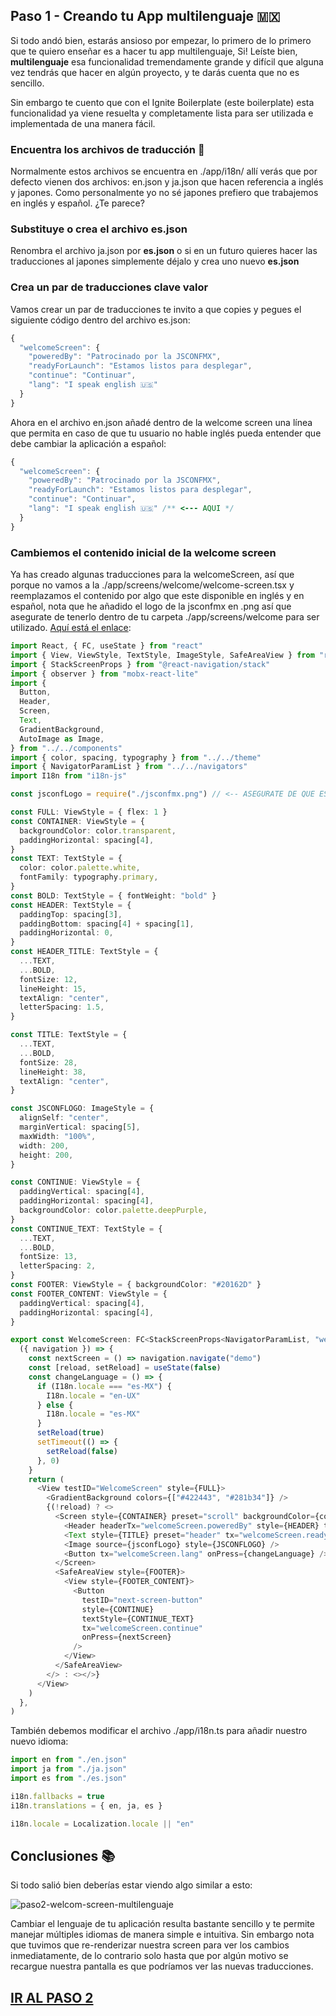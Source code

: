 ## Paso 1 - Creando tu App multilenguaje 🇲🇽

Si todo andó bien, estarás ansioso por empezar, lo primero de lo primero que te quiero enseñar es a hacer tu app multilenguaje, Si! Leíste bien, **multilenguaje** esa funcionalidad tremendamente grande y difícil que alguna vez tendrás que hacer en algún proyecto, y te darás cuenta que no es sencillo.

Sin embargo te cuento que con el Ignite Boilerplate (este boilerplate) esta funcionalidad ya viene resuelta y completamente lista para ser utilizada e implementada de una manera fácil.

### Encuentra los archivos de traducción 🔎

Normalmente estos archivos se encuentra en ./app/i18n/
allí verás que por defecto vienen dos archivos: en.json y ja.json
que hacen referencia a inglés y japones. Como personalmente yo no sé japones prefiero que trabajemos en inglés y español. ¿Te parece?

### Substituye o crea el archivo es.json

Renombra el archivo ja.json por **es.json** o si en un futuro quieres
hacer las traducciones al japones simplemente déjalo y crea uno nuevo
**es.json**

### Crea un par de traducciones clave valor

Vamos crear un par de traducciones te invito a que copies y pegues el siguiente código dentro del archivo es.json:

```ts script
{
  "welcomeScreen": {
    "poweredBy": "Patrocinado por la JSCONFMX",
    "readyForLaunch": "Estamos listos para desplegar",
    "continue": "Continuar",
    "lang": "I speak english 🇺🇸"
  }
}
```

Ahora en el archivo en.json añadé dentro de la welcome screen una
línea que permita en caso de que tu usuario no hable inglés pueda entender que debe cambiar la aplicación a español:

```ts script
{
  "welcomeScreen": {
    "poweredBy": "Patrocinado por la JSCONFMX",
    "readyForLaunch": "Estamos listos para desplegar",
    "continue": "Continuar",
    "lang": "I speak english 🇺🇸" /** <--- AQUI */
  }
}
```

### Cambiemos el contenido inicial de la welcome screen

Ya has creado algunas traducciones para la welcomeScreen, así que
porque no vamos a la ./app/screens/welcome/welcome-screen.tsx y reemplazamos el contenido por algo que este disponible en inglés y en español, nota que he añadido el logo de la jsconfmx en .png así que asegurate de tenerlo dentro de tu carpeta ./app/screens/welcome
para ser utilizado. [Aquí está el enlace](https://github.com/seagomezar/workshopJsconfmxRNApp/tree/main/app/screens/welcome):

```ts script
import React, { FC, useState } from "react"
import { View, ViewStyle, TextStyle, ImageStyle, SafeAreaView } from "react-native"
import { StackScreenProps } from "@react-navigation/stack"
import { observer } from "mobx-react-lite"
import {
  Button,
  Header,
  Screen,
  Text,
  GradientBackground,
  AutoImage as Image,
} from "../../components"
import { color, spacing, typography } from "../../theme"
import { NavigatorParamList } from "../../navigators"
import I18n from "i18n-js"

const jsconfLogo = require("./jsconfmx.png") // <-- ASEGURATE DE QUE ESTE

const FULL: ViewStyle = { flex: 1 }
const CONTAINER: ViewStyle = {
  backgroundColor: color.transparent,
  paddingHorizontal: spacing[4],
}
const TEXT: TextStyle = {
  color: color.palette.white,
  fontFamily: typography.primary,
}
const BOLD: TextStyle = { fontWeight: "bold" }
const HEADER: TextStyle = {
  paddingTop: spacing[3],
  paddingBottom: spacing[4] + spacing[1],
  paddingHorizontal: 0,
}
const HEADER_TITLE: TextStyle = {
  ...TEXT,
  ...BOLD,
  fontSize: 12,
  lineHeight: 15,
  textAlign: "center",
  letterSpacing: 1.5,
}

const TITLE: TextStyle = {
  ...TEXT,
  ...BOLD,
  fontSize: 28,
  lineHeight: 38,
  textAlign: "center",
}

const JSCONFLOGO: ImageStyle = {
  alignSelf: "center",
  marginVertical: spacing[5],
  maxWidth: "100%",
  width: 200,
  height: 200,
}

const CONTINUE: ViewStyle = {
  paddingVertical: spacing[4],
  paddingHorizontal: spacing[4],
  backgroundColor: color.palette.deepPurple,
}
const CONTINUE_TEXT: TextStyle = {
  ...TEXT,
  ...BOLD,
  fontSize: 13,
  letterSpacing: 2,
}
const FOOTER: ViewStyle = { backgroundColor: "#20162D" }
const FOOTER_CONTENT: ViewStyle = {
  paddingVertical: spacing[4],
  paddingHorizontal: spacing[4],
}

export const WelcomeScreen: FC<StackScreenProps<NavigatorParamList, "welcome">> = observer(
  ({ navigation }) => {
    const nextScreen = () => navigation.navigate("demo")
    const [reload, setReload] = useState(false)
    const changeLanguage = () => {
      if (I18n.locale === "es-MX") {
        I18n.locale = "en-UX"
      } else {
        I18n.locale = "es-MX"
      }
      setReload(true)
      setTimeout(() => {
        setReload(false)
      }, 0)
    }
    return (
      <View testID="WelcomeScreen" style={FULL}>
        <GradientBackground colors={["#422443", "#281b34"]} />
        {(!reload) ? <>
          <Screen style={CONTAINER} preset="scroll" backgroundColor={color.transparent}>
            <Header headerTx="welcomeScreen.poweredBy" style={HEADER} titleStyle={HEADER_TITLE} />
            <Text style={TITLE} preset="header" tx="welcomeScreen.readyForLaunch" />
            <Image source={jsconfLogo} style={JSCONFLOGO} />
            <Button tx="welcomeScreen.lang" onPress={changeLanguage} />
          </Screen>
          <SafeAreaView style={FOOTER}>
            <View style={FOOTER_CONTENT}>
              <Button
                testID="next-screen-button"
                style={CONTINUE}
                textStyle={CONTINUE_TEXT}
                tx="welcomeScreen.continue"
                onPress={nextScreen}
              />
            </View>
          </SafeAreaView>
        </> : <></>}
      </View>
    )
  },
)
```

También debemos modificar el archivo ./app/i18n.ts para añadir nuestro nuevo idioma:

```ts script
import en from "./en.json"
import ja from "./ja.json"
import es from "./es.json"

i18n.fallbacks = true
i18n.translations = { en, ja, es }

i18n.locale = Localization.locale || "en"
```

## Conclusiones 📚

Si todo salió bien deberías estar viendo algo similar a esto:

![paso2-welcom-screen-multilenguaje](https://raw.githubusercontent.com/seagomezar/workshopJsconfmxRNApp/step1/workshop-images/paso2-welcom-screen-multilenguaje.png "paso2-welcom-screen-multilenguaje")

Cambiar el lenguaje de tu aplicación resulta bastante sencillo y te permite manejar múltiples idiomas de manera simple e intuitiva. Sin embargo nota que tuvimos que re-renderizar nuestra screen para ver los cambios inmediatamente, de lo contrario solo hasta que por algún motivo se recargue nuestra pantalla es que podríamos ver las nuevas traducciones.

## [IR AL PASO 2](https://github.com/seagomezar/workshopJsconfmxRNApp/tree/step2)
